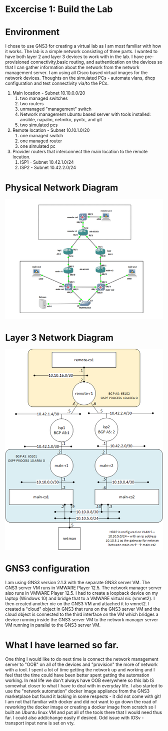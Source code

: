 # Excercise 1: Build the Lab

# Environment
  I chose to use GNS3 for creating a virtual lab as I am most familiar with how it works. The lab is a simple network consisting of three parts. I wanted to have both layer 2 and layer 3 devices to work with in the lab. I have pre-provisioned connectivity,basic routing, and authentication on the devices so that I can gather information about the network from the network management server. I am using all Cisco based virtual images for the network devices. Thoughts on the simulated PCs - automate vlans, dhcp configuration and test connectivity via/to the PCs. 

 1. Main location - Subnet 10.10.0.0/20
    1. two managed switches
	2. two routers
	3. unmanaged "management" switch
	4. Network management ubuntu based server with tools installed: ansible, napalm, netmiko, pyntc, and git
	5. two simulated pcs
 2. Remote location - Subnet 10.10.1.0/20
    1. one managed switch
	2. one managed router
	3. one simulated pc
 3. Provider routers that interconnect the main location to the remote location.
    1. ISP1 - Subnet 10.42.1.0/24
    2. ISP2 - Subnet 10.42.2.0/24

# Physical Network Diagram
![alt text](images/network-diagram.png "Network Diagram")
# Layer 3 Network Diagram
![alt text](images/network-diagram-l3.png "Layer 3 Network Diagram") 

# GNS3 configuration
I am using GNS3 version 2.1.3 with the separate GNS3 server VM. The GNS3 server VM runs in VMWARE Player 12.5. The network manager server also runs in VMWARE Player 12.5. I had to create a loopback device on my laptop (Windows 10) and bridge that to a VMWARE virtual nic (vmnet2). I then created another nic on the GNS3 VM and attached it to vmnet2. I created a "cloud" object in GNS3 that runs on the GNS3 server VM and the cloud object is connected to the third interface on the VM which bridges a  device running inside the GNS3 server VM to the network manager server VM running in parallel to the GNS3 server VM.

# What I have learned so far. 
One thing I would like to do next time is connect the network management server to "OOB" on all of the devices and "provision" the more of network with a tool. I spent a lot of time getting the network up and working and I feel that the time could have been better spent getting the automation working. In real life we don't always have OOB everywhere so this lab IS somewhat closer to what I have to deal with in everyday life. I also started to use the "network automation" docker image appliance from the GNS3 marketplace but found it lacking in some respects - it did not come with git! I am not that familiar with docker and did not want to go down the road of reworking the docker image or creating a docker image from scratch so I built an Ubuntu linux VM and put all of the tools there that I would need thus far. I could also add/change easily if desired. Odd issue with IOSv - transport input none is set on vty.